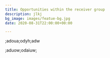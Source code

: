 ```yaml
---
title: Opportunities within the receiver group
description: jlkj
bg_image: images/featue-bg.jpg
date: 2020-08-31T22:00:00+00:00

---
```

;adoua;odyh;adw

;aduow;odaiuw;